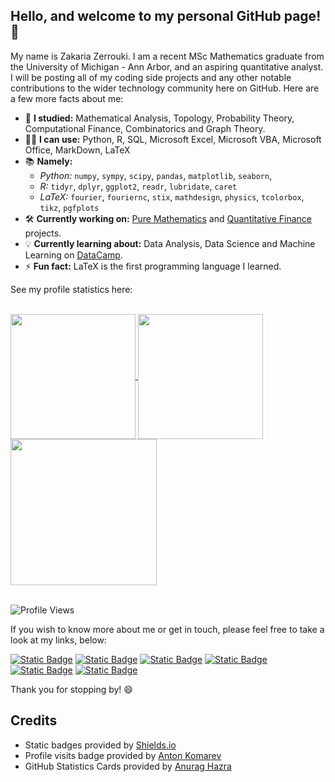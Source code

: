 ## Hello, and welcome to my personal GitHub page! 👋
My name is Zakaria Zerrouki. I am a recent MSc Mathematics graduate from the University of Michigan - Ann Arbor, and an aspiring quantitative analyst. I will be posting all of my coding side projects and any other notable contributions to the wider technology community here on GitHub. Here are a few more facts about me:

- 📖 **I studied:** Mathematical Analysis, Topology, Probability Theory, Computational Finance, Combinatorics and Graph Theory.
- 👨‍💻 **I can use:** Python, R, SQL, Microsoft Excel, Microsoft VBA, Microsoft Office, MarkDown, LaTeX
- 📚 **Namely:**
  * *Python:*  `numpy`, `sympy`, `scipy`, `pandas`, `matplotlib`, `seaborn`,
  * *R:* `tidyr`, `dplyr`, `ggplot2`, `readr`, `lubridate`, `caret`
  * *LaTeX:* `fourier`, `fouriernc`, `stix`, `mathdesign`, `physics`, `tcolorbox`, `tikz`, `pgfplots` 
- 🛠️ **Currently working on:** [Pure Mathematics](https://github.com/mzakariaz/side-projects/tree/main/mathematics/python) and [Quantitative Finance](https://github.com/mzakariaz/side-projects/tree/main/quantitative-finance/python) projects.
- 💡 **Currently learning about:** Data Analysis, Data Science and Machine Learning on [DataCamp](https://www.datacamp.com/).
- ⚡ **Fun fact:** LaTeX is the first programming language I learned.

See my profile statistics here:

<br/>

<a href="#">
  <img height = 200 align="center" src="https://github-readme-stats.vercel.app/api?username=mzakariaz&show_icons=true&layout=compact&theme=neon"/>
</a>
<a href="#">
  <img height = 200 align="center" src="https://github-readme-stats.vercel.app/api/top-langs/?username=mzakariaz&layout=compact&theme=neon"/>
</a>
<a href="https://github.com/anuraghazra/convoychat">
  <img height = 234 align="center" src="https://github-readme-stats.vercel.app/api/wakatime?username=mzakariaz&layout=compact&theme=neon"/>
</a>

<br/>
<br/>

![Profile Views](https://komarev.com/ghpvc/?username=mzakariaz&color=red&style=for-the-badge&label=PROFILE_VISITS)

If you wish to know more about me or get in touch, please feel free to take a look at my links, below:

[![Static Badge](https://img.shields.io/badge/eMail-gray)](mailto:m.zakaria.zerrouki@gmail.com)
[![Static Badge](https://img.shields.io/badge/LinkedIn-blue)](https://www.linkedin.com/in/m-zakaria-zerrouki)
[![Static Badge](https://img.shields.io/badge/DataCamp-green)](https://www.datacamp.com/portfolio/mzakariazerrouki)
[![Static Badge](https://img.shields.io/badge/HackerRank-darkgreen)](https://www.hackerrank.com/profile/mzakariazerrouki)
[![Static Badge](https://img.shields.io/badge/CodeSignal-darkblue)](https://app.codesignal.com/profile/mzakariaz)
[![Static Badge](https://img.shields.io/badge/Kaggle-cyan)](https://www.kaggle.com/zakariazerrouki)

Thank you for stopping by! 😄

## Credits
- Static badges provided by [Shields.io](https://shields.io/)
- Profile visits badge provided by [Anton Komarev](https://github.com/antonkomarev)
- GitHub Statistics Cards provided by [Anurag Hazra](https://github.com/anuraghazra)
